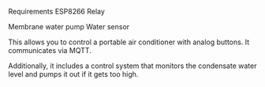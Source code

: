 Requirements
ESP8266
Relay

Membrane water pump
Water sensor

This allows you to control a portable air conditioner with analog buttons.
It communicates via MQTT.

Additionally, it includes a control system that monitors the condensate water level and pumps it out if it gets too high.

